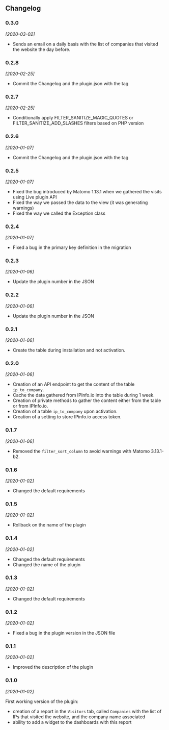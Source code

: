 ## Changelog

### 0.3.0

*[2020-03-02]*

- Sends an email on a daily basis with the list of companies that visited the website the day before.

### 0.2.8

*[2020-02-25]*

- Commit the Changelog and the plugin.json with the tag

### 0.2.7

*[2020-02-25]*

- Conditionally apply FILTER_SANITIZE_MAGIC_QUOTES or FILTER_SANITIZE_ADD_SLASHES filters based on PHP version

### 0.2.6

*[2020-01-07]*

- Commit the Changelog and the plugin.json with the tag

### 0.2.5

*[2020-01-07]*

- Fixed the bug introduced by Matomo 1.13.1 when we gathered the visits using Live plugin API
- Fixed the way we passed the data to the view (it was generating warnings)
- Fixed the way we called the Exception class

### 0.2.4

*[2020-01-07]*

- Fixed a bug in the primary key definition in the migration

### 0.2.3

*[2020-01-06]*

- Update the plugin number in the JSON

### 0.2.2

*[2020-01-06]*

- Update the plugin number in the JSON

### 0.2.1

*[2020-01-06]*

- Create the table during installation and not activation.

### 0.2.0

*[2020-01-06]*

- Creation of an API endpoint to get the content of the table `ip_to_company`.
- Cache the data gathered from IPInfo.io into the table during 1 week.
- Creation of private methods to gather the content either from the table or from IPInfo.io.
- Creation of a table `ip_to_company` upon activation.
- Creation of a setting to store IPinfo.io access token.

### 0.1.7

*[2020-01-06]*

- Removed the `filter_sort_column` to avoid warnings with Matomo 3.13.1-b2.

### 0.1.6

*[2020-01-02]*

- Changed the default requirements

### 0.1.5

*[2020-01-02]*

- Rollback on the name of the plugin

### 0.1.4

*[2020-01-02]*

- Changed the default requirements
- Changed the name of the plugin

### 0.1.3

*[2020-01-02]*

- Changed the default requirements

### 0.1.2

*[2020-01-02]*

- Fixed a bug in the plugin version in the JSON file

### 0.1.1

*[2020-01-02]*

- Improved the description of the plugin

### 0.1.0

*[2020-01-02]*

First working version of the plugin:

- creation of a report in the `Visitors` tab, called `Companies` with the list of IPs that visited the website, and the company name associated
- ability to add a widget to the dashboards with this report
